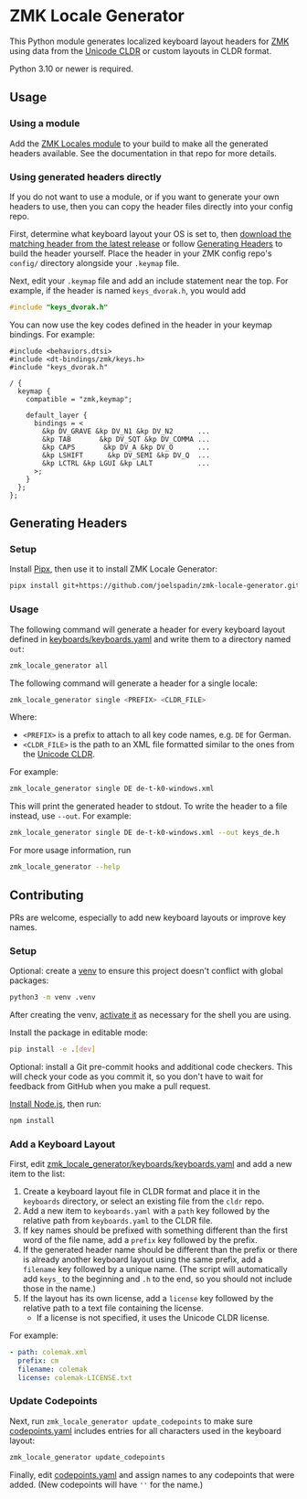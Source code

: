 # ZMK Locale Generator 

This Python module generates localized keyboard layout headers for [ZMK](https://zmk.dev) using data from the [Unicode CLDR](https://github.com/unicode-org/cldr) or custom layouts in CLDR format.

Python 3.10 or newer is required.

## Usage

### Using a module

Add the [ZMK Locales module](https://github.com/joelspadin/zmk-locales) to your build to make all the generated headers available. See the documentation in that repo for more details.

### Using generated headers directly

If you do not want to use a module, or if you want to generate your own headers to use, then you can copy the header files directly into your config repo.

First, determine what keyboard layout your OS is set to, then [download the matching header from the latest release](https://github.com/joelspadin/zmk-locale-generator/releases) or follow [Generating Headers](#generating-headers) to build the header yourself. Place the header in your ZMK config repo's `config/` directory alongside your `.keymap` file.

Next, edit your `.keymap` file and add an include statement near the top. For example, if the header is named `keys_dvorak.h`, you would add

```c
#include "keys_dvorak.h"
```

You can now use the key codes defined in the header in your keymap bindings. For example:

```dts
#include <behaviors.dtsi>
#include <dt-bindings/zmk/keys.h>
#include "keys_dvorak.h"

/ {
  keymap {
    compatible = "zmk,keymap";

    default_layer {
      bindings = <
        &kp DV_GRAVE &kp DV_N1 &kp DV_N2      ...
        &kp TAB       &kp DV_SQT &kp DV_COMMA ...
        &kp CAPS       &kp DV_A &kp DV_O      ...
        &kp LSHIFT      &kp DV_SEMI &kp DV_Q  ...
        &kp LCTRL &kp LGUI &kp LALT           ...
      >;
    }
  };
};
```

## Generating Headers

### Setup

Install [Pipx](https://pipx.pypa.io/stable/), then use it to install ZMK Locale Generator:

```sh
pipx install git+https://github.com/joelspadin/zmk-locale-generator.git
```

### Usage

The following command will generate a header for every keyboard layout defined in [keyboards/keyboards.yaml](keyboards/keyboards.yaml) and write them to a directory named `out`:

```sh
zmk_locale_generator all
```

The following command will generate a header for a single locale:

```sh
zmk_locale_generator single <PREFIX> <CLDR_FILE>
```

Where:

- `<PREFIX>` is a prefix to attach to all key code names, e.g. `DE` for German.
- `<CLDR_FILE>` is the path to an XML file formatted similar to the ones from the [Unicode CLDR](https://github.com/unicode-org/cldr/tree/maint/maint-43/keyboards).

For example:

```sh
zmk_locale_generator single DE de-t-k0-windows.xml
```

This will print the generated header to stdout. To write the header to a file instead, use `--out`. For example:

```sh
zmk_locale_generator single DE de-t-k0-windows.xml --out keys_de.h
```

For more usage information, run

```sh
zmk_locale_generator --help
```

## Contributing

PRs are welcome, especially to add new keyboard layouts or improve key names.

### Setup

Optional: create a [venv](https://docs.python.org/3/library/venv.html) to ensure this project doesn't conflict with global packages:

```sh
python3 -m venv .venv
```

After creating the venv, [activate it](https://docs.python.org/3/library/venv.html#how-venvs-work) as necessary for the shell you are using.

Install the package in editable mode:

```sh
pip install -e .[dev]
```

Optional: install a Git pre-commit hooks and additional code checkers. This will check your code as you commit it, so you don't have to wait for feedback from GitHub when you make a pull request.

[Install Node.js](https://nodejs.org/en), then run:

```sh
npm install
```

### Add a Keyboard Layout

First, edit [zmk_locale_generator/keyboards/keyboards.yaml](zmk_locale_generator/keyboards/keyboards.yaml) and add a new item to the list:

1. Create a keyboard layout file in CLDR format and place it in the `keyboards` directory, or select an existing file from the `cldr` repo.
2. Add a new item to `keyboards.yaml` with a `path` key followed by the relative path from `keyboards.yaml` to the CLDR file.
3. If key names should be prefixed with something different than the first word of the file name, add a `prefix` key followed by the prefix.
4. If the generated header name should be different than the prefix or there is already another keyboard layout using the same prefix, add a `filename` key followed by a unique name. (The script will automatically add `keys_` to the beginning and `.h` to the end, so you should not include those in the name.)
5. If the layout has its own license, add a `license` key followed by the relative path to a text file containing the license.
   - If a license is not specified, it uses the Unicode CLDR license.

For example:

```yaml
- path: colemak.xml
  prefix: cm
  filename: colemak
  license: colemak-LICENSE.txt
```

### Update Codepoints

Next, run `zmk_locale_generator update_codepoints` to make sure [codepoints.yaml](zmk_locale_generator/codepoints.yaml) includes entries for all characters used in the keyboard layout:

```sh
zmk_locale_generator update_codepoints
```

Finally, edit [codepoints.yaml](zmk_locale_generator/codepoints.yaml) and assign names to any codepoints that were added. (New codepoints will have `''` for the name.)
